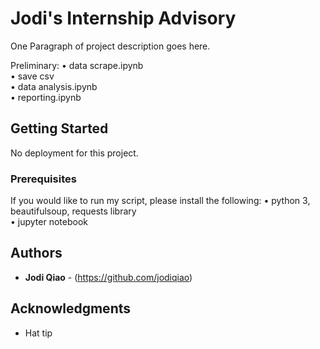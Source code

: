 # Jodi's Internship Advisory

One Paragraph of project description goes here.

Preliminary:
• data scrape.ipynb<br/>
• save csv<br/>
• data analysis.ipynb<br/>
• reporting.ipynb<br/>

## Getting Started

No deployment for this project.

### Prerequisites

If you would like to run my script, please install the following:
• python 3, beautifulsoup, requests library<br/>
• jupyter notebook<br/>

## Authors

* **Jodi Qiao** - (https://github.com/jodiqiao)

## Acknowledgments

* Hat tip

